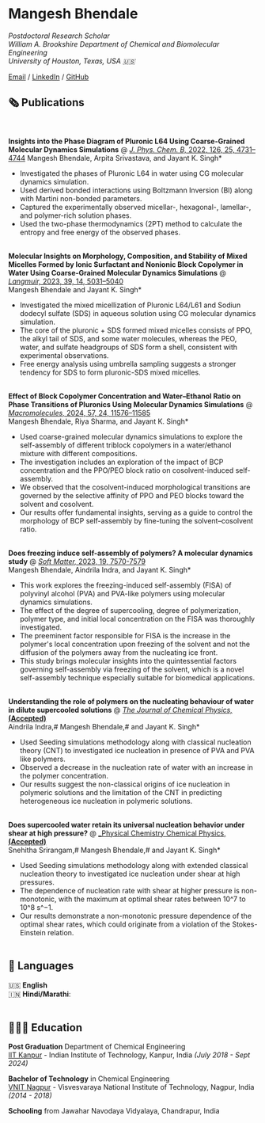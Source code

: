 # Mangesh Bhendale

_Postdoctoral Research Scholar_ <br>
_William A. Brookshire Department of Chemical and Biomolecular Engineering_ <br>
_University of Houston, Texas, USA 🇺🇸_ <br>

[Email](mailto:mbhendale@gmail.com) / [LinkedIn]() / [GitHub]() 

    
## 🗞 Publications
<br>

**Insights into the Phase Diagram of Pluronic L64 Using Coarse-Grained Molecular Dynamics Simulations** @ [_J. Phys. Chem. B,_ 2022, 126, 25, 4731–4744](https://pubs.acs.org/doi/full/10.1021/acs.jpcb.2c02429) 
Mangesh Bhendale, Arpita Srivastava, and Jayant K. Singh*<br>
  - Investigated the phases of Pluronic L64 in water using CG molecular dynamics simulation.
  - Used derived bonded interactions using Boltzmann Inversion (BI) along with Martini non-bonded parameters.
  - Captured the experimentally observed micellar-, hexagonal-, lamellar-, and polymer-rich solution phases. 
  - Used the two-phase thermodynamics (2PT) method to calculate the entropy and free energy of the observed phases.
<br><br>

**Molecular Insights on Morphology, Composition, and Stability of Mixed Micelles Formed by Ionic Surfactant and Nonionic Block Copolymer in Water Using Coarse-Grained Molecular Dynamics Simulations** @ [_Langmuir,_ 2023, 39, 14, 5031–5040](https://pubs.acs.org/doi/full/10.1021/acs.langmuir.3c00045)  <br>
Mangesh Bhendale and Jayant K. Singh*<br>
  - Investigated the mixed micellization of Pluronic L64/L61 and Sodiun dodecyl sulfate (SDS) in aqueous solution using CG molecular dynamics simulation.
  - The core of the pluronic + SDS formed mixed micelles consists of PPO, the alkyl tail of SDS, and some water molecules, whereas the PEO, water, and sulfate headgroups of SDS form a shell, consistent with experimental observations.
  - Free energy analysis using umbrella sampling suggests a stronger tendency for SDS to form pluronic-SDS mixed micelles.
<br><br>

**Effect of Block Copolymer Concentration and Water–Ethanol Ratio on Phase Transitions of Pluronics Using Molecular Dynamics Simulations** @ [_Macromolecules,_ 2024, 57, 24, 11576–11585](https://doi.org/10.1021/acs.macromol.4c02529)  <br>
Mangesh Bhendale, Riya Sharma, and Jayant K. Singh*<br>
  - Used coarse-grained molecular dynamics simulations to explore the self-assembly of different triblock copolymers in a water/ethanol mixture with different compositions.
  - The investigation includes an exploration of the impact of BCP concentration and the PPO/PEO block ratio on cosolvent-induced self-assembly.
  - We observed that the cosolvent-induced morphological transitions are governed by the selective affinity of PPO and PEO blocks toward the solvent and cosolvent.
  - Our results offer fundamental insights, serving as a guide to control the morphology of BCP self-assembly by fine-tuning the solvent–cosolvent ratio.
<br><br>

**Does freezing induce self-assembly of polymers? A molecular dynamics study** @ [_Soft Matter,_ 2023, 19, 7570-7579](https://doi.org/10.1039/D3SM00892D)  <br>
Mangesh Bhendale, Aindrila Indra, and Jayant K. Singh*<br>
  - This work explores the freezing-induced self-assembly (FISA) of polyvinyl alcohol (PVA) and PVA-like polymers using molecular dynamics simulations.
  - The effect of the degree of supercooling, degree of polymerization, polymer type, and initial local concentration on the FISA was thoroughly investigated.
  - The preeminent factor responsible for FISA is the increase in the polymer's local concentration upon freezing of the solvent and not the diffusion of the polymers away from the nucleating ice front.
  - This study brings molecular insights into the quintessential factors governing self-assembly via freezing of the solvent, which is a novel self-assembly technique especially suitable for biomedical applications.
<br><br>

**Understanding the role of polymers on the nucleating behaviour of water in dilute supercooled solutions** @ [_The Journal of Chemical Physics,_**(Accepted)**]()  <br>
Aindrila Indra,# Mangesh Bhendale,# and Jayant K. Singh*<br>
  - Used Seeding simulations methodology along with classical nucleation theory (CNT) to investigated ice nucleation in presence of PVA and PVA like polymers.
  - Observed a decrease in the nucleation rate of water with an increase in the polymer concentration.
  - Our results suggest the non-classical origins of ice nucleation in polymeric solutions and the limitation of the CNT in predicting heterogeneous ice nucleation in polymeric solutions.
<br><br>

**Does supercooled water retain its universal nucleation behavior under shear at high pressure?** @ [_Physical Chemistry Chemical Physics, **(Accepted)**]()  <br>
Snehitha Srirangam,# Mangesh Bhendale,# and Jayant K. Singh*<br>
  - Used Seeding simulations methodology along with extended classical nucleation theory to investigated ice nucleation under shear at high pressures.
  - The dependence of nucleation rate with shear at higher pressure is non-monotonic, with the maximum at optimal shear rates between 10^7
to 10^8 s^−1.
  - Our results demonstrate a non-monotonic pressure dependence of the optimal shear rates, which could originate from a violation of the Stokes-Einstein relation.
<br><br>

## 💬 Languages

🇺🇸 **English** <br>
🇮🇳 **Hindi/Marathi**: 
<br><br>

## 👩🏼‍🎓 Education

**Post Graduation** Department of Chemical Engineering <br>
[IIT Kanpur](https://iitk.ac.in/) - Indian Institute of Technology, Kanpur, India _(July 2018 - Sept 2024)_ <br>

**Bachelor of Technology** in Chemical Engineering <br>
[VNIT Nagpur](https://vnit.ac.in/) - Visvesvaraya National Institute of Technology, Nagpur, India _(2014 - 2018)_

**Schooling** from Jawahar Navodaya Vidyalaya, Chandrapur, India <br>
